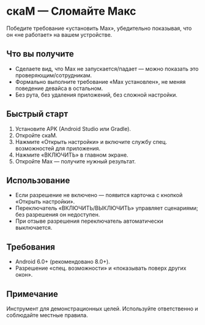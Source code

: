 # скаМ — Сломайте Макс

Победите требование «установить Max», убедительно показывая, что он «не работает» на вашем устройстве.

## Что вы получите
- Сделаете вид, что Max не запускается/падает — можно показать это проверяющим/сотрудникам.
- Формально выполните требование «Max установлен», не меняя поведение девайса в остальном.
- Без рута, без удаления приложений, без сложной настройки.

## Быстрый старт
1) Установите APK (Android Studio или Gradle).
2) Откройте скаМ.
3) Нажмите «Открыть настройки» и включите службу спец. возможностей для приложения.
4) Нажмите «ВКЛЮЧИТЬ» в главном экране.
5) Откройте Max — получите нужный результат.

## Использование
- Если разрешение не включено — появится карточка с кнопкой «Открыть настройки».
- Переключатель «ВКЛЮЧИТЬ/ВЫКЛЮЧИТЬ» управляет сценариями; без разрешения он недоступен.
- При отзыве разрешения переключатель автоматически выключается.

## Требования
- Android 6.0+ (рекомендовано 8.0+).
- Разрешение «спец. возможности» и «показывать поверх других окон».

## Примечание
Инструмент для демонстрационных целей. Используйте ответственно и соблюдайте местные правила.

